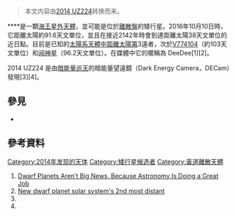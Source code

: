 > 本文内容由[2014 UZ224](https://zh.wikipedia.org/wiki/2014_UZ224)转换而来。


****是一顆[海王星外天體](../Page/海王星外天體.md "wikilink")，並可能是位於[離散盤](../Page/離散盤.md "wikilink")的矮行星。2016年10月10日時，它距離太陽約91.6天文單位，並且在接近2142年時會到達距離太陽38天文單位的近日點。目前是已知的[太陽系天體中距離太陽第](https://zh.wikipedia.org/wiki/太陽系 "wikilink")3遠者，次於[V774104](../Page/V774104.md "wikilink")（約103天文單位）和[阋神星](../Page/阋神星.md "wikilink")（96.2天文單位）。在媒體中它的暱稱為 DeeDee\[1\]\[2\]。

2014 UZ224 是由[暗能量巡天](../Page/暗能量巡天.md "wikilink")的暗能量望遠鏡（Dark Energy Camera，DECam）發現\[3\]\[4\]。

## 參見

  -
## 參考資料

[Category:2014年发现的天体](https://zh.wikipedia.org/wiki/Category:2014年发现的天体 "wikilink") [Category:矮行星候选者](https://zh.wikipedia.org/wiki/Category:矮行星候选者 "wikilink") [Category:黃道離散天體](https://zh.wikipedia.org/wiki/Category:黃道離散天體 "wikilink")

1.  [Dwarf Planets Aren’t Big News, Because Astronomy Is Doing a Great Job](https://www.wired.com/2016/10/dwarf-planets-arent-big-news-astronomy-great-job)
2.  [New dwarf planet solar system's 2nd most distant](http://ns.umich.edu/new/releases/24284-new-dwarf-planet-solar-system-s-2nd-most-distant)
3.
4.